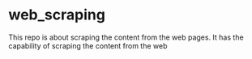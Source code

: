 # web_scraping
This repo is about scraping the content from the web pages.
It has the capability of scraping the content from the web
